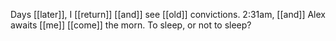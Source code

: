 Days [[later]], I [[return]] [[and]] see [[old]] convictions. 2:31am, [[and]] Alex awaits [[me]] [[come]] the morn. To sleep, or not to sleep?
